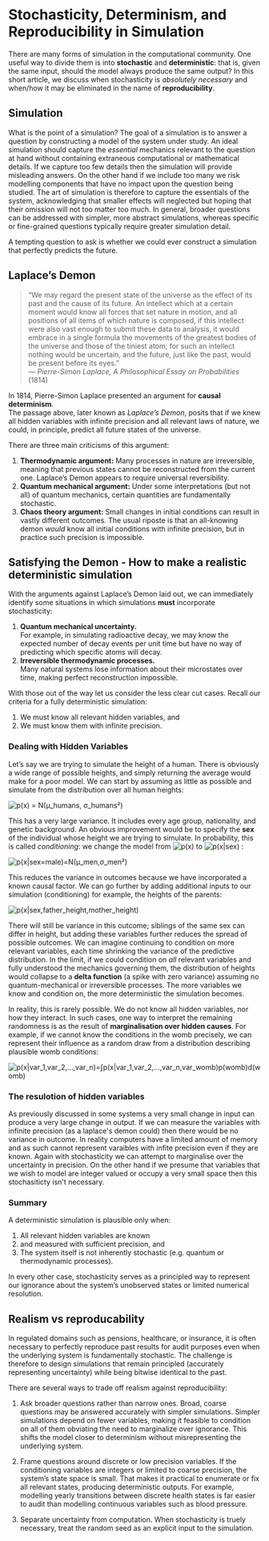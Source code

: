 # Stochasticity, Determinism, and Reproducibility in Simulation

There are many forms of simulation in the computational community.  One useful way to divide them is into **stochastic** and **deterministic**: that is, given the same input, should the model always produce the same output?  In this short article, we discuss when stochasticity is *absolutely necessary* and when/how it may be eliminated in the name of **reproducibility**.

## Simulation
What is the point of a simulation? The goal of a simulation is to answer a question by constructing a model of the system under study. An ideal simulation should capture the *essential* mechanics relevant to the question at hand without containing extraneous computational or mathematical details. If we capture too few details then the simulation will provide misleading answers. On the other hand if we include too many we risk modelling components that have no impact upon the question being studied. The art of simulation is therefore to capture the essentials of the system, acknowledging that smaller effects will neglected but hoping that their omission will not too matter too much. In general, broader questions can be addressed with simpler, more abstract simulations, whereas specific or fine-grained questions typically require greater simulation detail.

A tempting question to ask is whether we could ever construct a simulation that perfectly predicts the future.

## Laplace’s Demon

> “We may regard the present state of the universe as the effect of its past and the cause of its future. An intellect which at a certain moment would know all forces that set nature in motion, and all positions of all items of which nature is composed, if this intellect were also vast enough to submit these data to analysis, it would embrace in a single formula the movements of the greatest bodies of the universe and those of the tiniest atom; for such an intellect nothing would be uncertain, and the future, just like the past, would be present before its eyes.”  
> — *Pierre-Simon Laplace, A Philosophical Essay on Probabilities* (1814)

In 1814, Pierre-Simon Laplace presented an argument for **causal determinism**.  
The passage above, later known as *Laplace’s Demon*, posits that if we knew all hidden variables with infinite precision and all relevant laws of nature, we could, in principle, predict all future states of the universe.

There are three main criticisms of this argument:

1. **Thermodynamic argument:** Many processes in nature are irreversible, meaning that previous states cannot be reconstructed from the current one. Laplace’s Demon appears to require universal reversibility.  
2. **Quantum mechanical argument:** Under some interpretations (but not all) of quantum mechanics, certain quantities are fundamentally stochastic.  
3. **Chaos theory argument:** Small changes in initial conditions can result in vastly different outcomes. The usual riposte is that an all-knowing demon *would* know all initial conditions with infinite precision, but in practice such precision is impossible.

## Satisfying the Demon - How to make a realistic deterministic simulation
With the arguments against Laplace’s Demon laid out, we can immediately identify some situations in which simulations **must** incorporate stochasticity:

1. **Quantum mechanical uncertainty.**  
   For example, in simulating radioactive decay, we may know the expected number of decay events per unit time but have no way of predicting which specific atoms will decay.  
2. **Irreversible thermodynamic processes.**  
   Many natural systems lose information about their microstates over time, making perfect reconstruction impossible.


With those out of the way let us consider the less clear cut cases. Recall our criteria for a fully deterministic simulation:

1. We must know all relevant hidden variables, and  
2. We must know them with infinite precision.


### Dealing with Hidden Variables

Let’s say we are trying to simulate the height of a human.  There is obviously a wide range of possible heights, and simply returning the average would make for a poor model.  We can start by assuming as little as possible and simulate from the distribution over all human heights:

![p(x) = N(μ_humans, σ_humans²)](https://latex.codecogs.com/svg.image?p(x)=\mathcal{N}(\mu_{\text{humans}},\sigma_{\text{humans}}^2))

This has a very large variance. It includes every age group, nationality, and genetic background.  An obvious improvement would be to specify the **sex** of the individual whose height we are trying to simulate. In probability, this is called *conditioning*: we change the model from ![p(x)](https://latex.codecogs.com/svg.image?p(x)) to ![p(x|sex)](https://latex.codecogs.com/svg.image?p(x%7Csex)) : 

![p(x|sex=male)=N(μ_men,σ_men²)](https://latex.codecogs.com/svg.image?p(x%7Csex=male)=\mathcal{N}(\mu_{men},\sigma_{men}^2))

This reduces the variance in outcomes because we have incorporated a known causal factor.  We can go further by adding additional inputs to our simulation (conditioning) for example, the heights of the parents:

![p(x|sex,father_height,mother_height)](https://latex.codecogs.com/svg.image?p(x%7Csex,father_{height},mother_{height}))

There will still be variance in this outcome; siblings of the same sex can differ in height, but adding these variables further reduces the spread of possible outcomes. We can imagine continuing to condition on more relevant variables, each time shrinking the variance of the predictive distribution.  In the limit, if we could condition on *all* relevant variables and fully understood the mechanics governing them, the distribution of heights would collapse to a **delta function** (a spike with zero variance) assuming no quantum-mechanical or irreversible processes. The more variables we know and condition on, the more deterministic the simulation becomes.

In reality, this is rarely possible. We do not know all hidden variables, nor how they interact.  In such cases, one way to interpret the remaining randomness is as the result of **marginalisation over hidden causes**.  For example, if we cannot know the conditions in the womb precisely, we can represent their influence as a random draw from a distribution describing plausible womb conditions:

![p(x|var_1,var_2,...,var_n)=∫p(x|var_1,var_2,...,var_n,var_womb)p(womb)d(womb)](https://latex.codecogs.com/svg.image?p(x%7Cvar_1,var_2,...,var_n)=\int%20p(x%7Cvar_1,var_2,...,var_n,var_{womb})%20p(womb)%20d(womb))

### The resulotion of hidden variables
As previously discussed in some systems a very small change in input can produce a very large change in output. If we can measure the variables with infinite precision (as a laplace's demon could) then there would be no variance in outcome. In reality computers have a limited amount of memory and as such cannot represent varaibles with infite precision even if they are known. Again with stochasticity we can attempt to marginalise over the uncertainty in precision. On the other hand if we presume that variables that we wish to model are integer valued or occupy a very small space then this stochasiticty isn't necessary.

### Summary
A deterministic simulation is plausible only when:

1. All relevant hidden variables are known  
2. and measured with sufficient precision, and
3. The system itself is not inherently stochastic (e.g. quantum or thermodynamic processes).

In every other case, stochasticity serves as a principled way to represent our ignorance about the system’s unobserved states or limited numerical resolution.

## Realism vs reproducability

In regulated domains such as pensions, healthcare, or insurance, it is often necessary to perfectly reproduce past results for audit purposes even when the underlying system is fundamentally stochastic. The challenge is therefore to design simulations that remain principled (accurately representing uncertainty) while being bitwise identical to the past.

There are several ways to trade off realism against reproducibility:

1. Ask broader questions rather than narrow ones.
Broad, coarse questions may be answered accurately with simpler simulations. Simpler simulations depend on fewer variables, making it feasible to condition on all of them obviating the need to marginalize over ignorance. This shifts the model closer to determinism without misrepresenting the underlying system.

2. Frame questions around discrete or low precision variables.
If the conditioning variables are integers or limited to coarse precision, the system’s state space is small. That makes it practical to enumerate or fix all relevant states, producing deterministic outputs. For example, modelling yearly transitions between discrete health states is far easier to audit than modelling continuous variables such as blood pressure.

3. Separate uncertainty from computation.
When stochasticity is truely necessary, treat the random seed as an explicit input to the simulation. 


